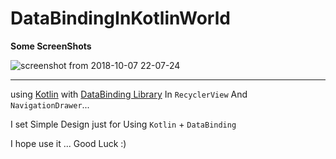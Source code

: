 # DataBindingInKotlinWorld

__Some ScreenShots__

![screenshot from 2018-10-07 22-07-24](https://user-images.githubusercontent.com/26750131/46585444-ded3b680-ca3e-11e8-9673-2f935b1a9f6e.png)

----

using [Kotlin](http://kotlinlang.org/) with [DataBinding Library](https://developer.android.com/topic/libraries/data-binding/) 
In ```RecyclerView``` And ```NavigationDrawer```...

I set Simple Design just for Using ```Kotlin``` + ```DataBinding ```

I hope use it ... Good Luck :)
